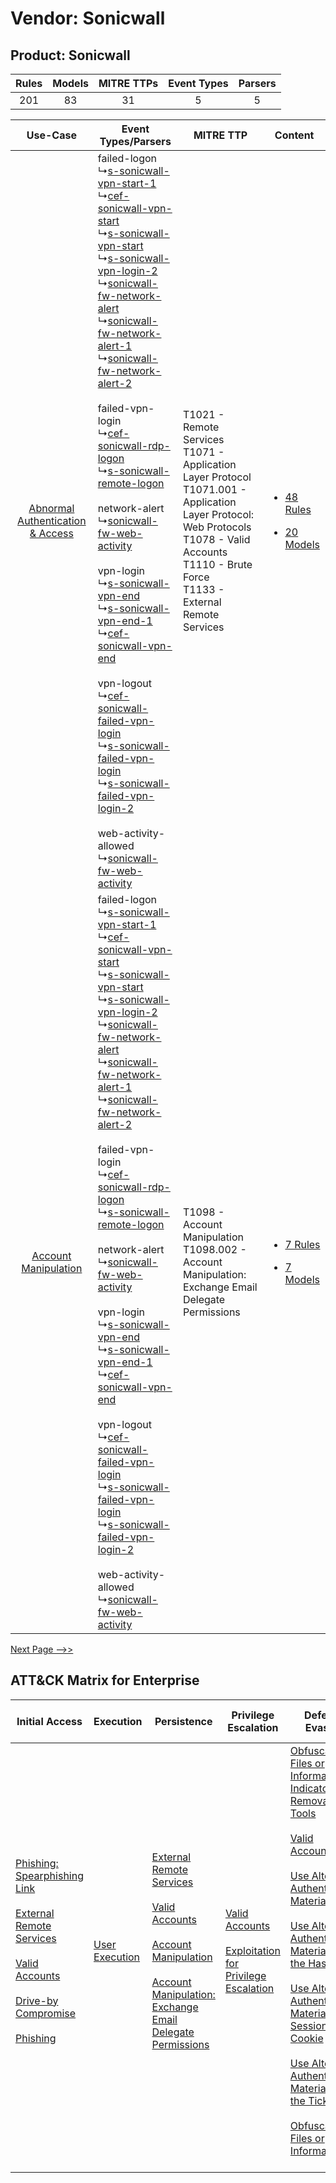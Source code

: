 Vendor: Sonicwall
=================
Product: Sonicwall
------------------
| Rules | Models | MITRE TTPs | Event Types | Parsers |
|:-----:|:------:|:----------:|:-----------:|:-------:|
|  201  |   83   |     31     |      5      |    5    |

|    Use-Case    | Event Types/Parsers    | MITRE TTP    | Content    |
|:----:| ---- | ---- | ---- |
| [Abnormal Authentication & Access](../../../UseCases/uc_abnormal_authentication_&_access.md) |  failed-logon<br> ↳[s-sonicwall-vpn-start-1](Ps/pC_ssonicwallvpnstart1.md)<br> ↳[cef-sonicwall-vpn-start](Ps/pC_cefsonicwallvpnstart.md)<br> ↳[s-sonicwall-vpn-start](Ps/pC_ssonicwallvpnstart.md)<br> ↳[s-sonicwall-vpn-login-2](Ps/pC_ssonicwallvpnlogin2.md)<br> ↳[sonicwall-fw-network-alert](Ps/pC_sonicwallfwnetworkalert.md)<br> ↳[sonicwall-fw-network-alert-1](Ps/pC_sonicwallfwnetworkalert1.md)<br> ↳[sonicwall-fw-network-alert-2](Ps/pC_sonicwallfwnetworkalert2.md)<br><br> failed-vpn-login<br> ↳[cef-sonicwall-rdp-logon](Ps/pC_cefsonicwallrdplogon.md)<br> ↳[s-sonicwall-remote-logon](Ps/pC_ssonicwallremotelogon.md)<br><br> network-alert<br> ↳[sonicwall-fw-web-activity](Ps/pC_sonicwallfwwebactivity.md)<br><br> vpn-login<br> ↳[s-sonicwall-vpn-end](Ps/pC_ssonicwallvpnend.md)<br> ↳[s-sonicwall-vpn-end-1](Ps/pC_ssonicwallvpnend1.md)<br> ↳[cef-sonicwall-vpn-end](Ps/pC_cefsonicwallvpnend.md)<br><br> vpn-logout<br> ↳[cef-sonicwall-failed-vpn-login](Ps/pC_cefsonicwallfailedvpnlogin.md)<br> ↳[s-sonicwall-failed-vpn-login](Ps/pC_ssonicwallfailedvpnlogin.md)<br> ↳[s-sonicwall-failed-vpn-login-2](Ps/pC_ssonicwallfailedvpnlogin2.md)<br><br> web-activity-allowed<br> ↳[sonicwall-fw-web-activity](Ps/pC_sonicwallfwwebactivity.md)<br> | T1021 - Remote Services<br>T1071 - Application Layer Protocol<br>T1071.001 - Application Layer Protocol: Web Protocols<br>T1078 - Valid Accounts<br>T1110 - Brute Force<br>T1133 - External Remote Services<br> | [<ul><li>48 Rules</li></ul><ul><li>20 Models</li></ul>](RM/r_m_sonicwall_sonicwall_Abnormal_Authentication_&_Access.md) |
|    [Account Manipulation](../../../UseCases/uc_account_manipulation.md)    |  failed-logon<br> ↳[s-sonicwall-vpn-start-1](Ps/pC_ssonicwallvpnstart1.md)<br> ↳[cef-sonicwall-vpn-start](Ps/pC_cefsonicwallvpnstart.md)<br> ↳[s-sonicwall-vpn-start](Ps/pC_ssonicwallvpnstart.md)<br> ↳[s-sonicwall-vpn-login-2](Ps/pC_ssonicwallvpnlogin2.md)<br> ↳[sonicwall-fw-network-alert](Ps/pC_sonicwallfwnetworkalert.md)<br> ↳[sonicwall-fw-network-alert-1](Ps/pC_sonicwallfwnetworkalert1.md)<br> ↳[sonicwall-fw-network-alert-2](Ps/pC_sonicwallfwnetworkalert2.md)<br><br> failed-vpn-login<br> ↳[cef-sonicwall-rdp-logon](Ps/pC_cefsonicwallrdplogon.md)<br> ↳[s-sonicwall-remote-logon](Ps/pC_ssonicwallremotelogon.md)<br><br> network-alert<br> ↳[sonicwall-fw-web-activity](Ps/pC_sonicwallfwwebactivity.md)<br><br> vpn-login<br> ↳[s-sonicwall-vpn-end](Ps/pC_ssonicwallvpnend.md)<br> ↳[s-sonicwall-vpn-end-1](Ps/pC_ssonicwallvpnend1.md)<br> ↳[cef-sonicwall-vpn-end](Ps/pC_cefsonicwallvpnend.md)<br><br> vpn-logout<br> ↳[cef-sonicwall-failed-vpn-login](Ps/pC_cefsonicwallfailedvpnlogin.md)<br> ↳[s-sonicwall-failed-vpn-login](Ps/pC_ssonicwallfailedvpnlogin.md)<br> ↳[s-sonicwall-failed-vpn-login-2](Ps/pC_ssonicwallfailedvpnlogin2.md)<br><br> web-activity-allowed<br> ↳[sonicwall-fw-web-activity](Ps/pC_sonicwallfwwebactivity.md)<br> | T1098 - Account Manipulation<br>T1098.002 - Account Manipulation: Exchange Email Delegate Permissions<br>    | [<ul><li>7 Rules</li></ul><ul><li>7 Models</li></ul>](RM/r_m_sonicwall_sonicwall_Account_Manipulation.md)    |
[Next Page -->>](2_ds_sonicwall_sonicwall.md)

ATT&CK Matrix for Enterprise
----------------------------
| Initial Access                                                                                                                                                                                                                                                                                                                                                             | Execution                                                           | Persistence                                                                                                                                                                                                                                                                                                                                 | Privilege Escalation                                                                                                                                          | Defense Evasion                                                                                                                                                                                                                                                                                                                                                                                                                                                                                                                                                                                                                                                                                                       | Credential Access                                                                                                                                                                                                                                                                                                                     | Discovery | Lateral Movement                                                                                                                                                                                                                                                                                                                                    | Collection | Command and Control                                                                                                                                                                                                                                                                                                                                                                                                                                                                                                                                                        | Exfiltration                                                                                                                                                                                                                                                                                                                                                                                                                                                                                                                                                                                                                                                                                                                                     | Impact                                                                  |
| -------------------------------------------------------------------------------------------------------------------------------------------------------------------------------------------------------------------------------------------------------------------------------------------------------------------------------------------------------------------------- | ------------------------------------------------------------------- | ------------------------------------------------------------------------------------------------------------------------------------------------------------------------------------------------------------------------------------------------------------------------------------------------------------------------------------------- | ------------------------------------------------------------------------------------------------------------------------------------------------------------- | --------------------------------------------------------------------------------------------------------------------------------------------------------------------------------------------------------------------------------------------------------------------------------------------------------------------------------------------------------------------------------------------------------------------------------------------------------------------------------------------------------------------------------------------------------------------------------------------------------------------------------------------------------------------------------------------------------------------- | ------------------------------------------------------------------------------------------------------------------------------------------------------------------------------------------------------------------------------------------------------------------------------------------------------------------------------------- | --------- | --------------------------------------------------------------------------------------------------------------------------------------------------------------------------------------------------------------------------------------------------------------------------------------------------------------------------------------------------- | ---------- | -------------------------------------------------------------------------------------------------------------------------------------------------------------------------------------------------------------------------------------------------------------------------------------------------------------------------------------------------------------------------------------------------------------------------------------------------------------------------------------------------------------------------------------------------------------------------- | ------------------------------------------------------------------------------------------------------------------------------------------------------------------------------------------------------------------------------------------------------------------------------------------------------------------------------------------------------------------------------------------------------------------------------------------------------------------------------------------------------------------------------------------------------------------------------------------------------------------------------------------------------------------------------------------------------------------------------------------------ | ----------------------------------------------------------------------- |
| [Phishing: Spearphishing Link](https://attack.mitre.org/techniques/T1566/002)<br><br>[External Remote Services](https://attack.mitre.org/techniques/T1133)<br><br>[Valid Accounts](https://attack.mitre.org/techniques/T1078)<br><br>[Drive-by Compromise](https://attack.mitre.org/techniques/T1189)<br><br>[Phishing](https://attack.mitre.org/techniques/T1566)<br><br> | [User Execution](https://attack.mitre.org/techniques/T1204)<br><br> | [External Remote Services](https://attack.mitre.org/techniques/T1133)<br><br>[Valid Accounts](https://attack.mitre.org/techniques/T1078)<br><br>[Account Manipulation](https://attack.mitre.org/techniques/T1098)<br><br>[Account Manipulation: Exchange Email Delegate Permissions](https://attack.mitre.org/techniques/T1098/002)<br><br> | [Valid Accounts](https://attack.mitre.org/techniques/T1078)<br><br>[Exploitation for Privilege Escalation](https://attack.mitre.org/techniques/T1068)<br><br> | [Obfuscated Files or Information: Indicator Removal from Tools](https://attack.mitre.org/techniques/T1027/005)<br><br>[Valid Accounts](https://attack.mitre.org/techniques/T1078)<br><br>[Use Alternate Authentication Material](https://attack.mitre.org/techniques/T1550)<br><br>[Use Alternate Authentication Material: Pass the Hash](https://attack.mitre.org/techniques/T1550/002)<br><br>[Use Alternate Authentication Material: Web Session Cookie](https://attack.mitre.org/techniques/T1550/004)<br><br>[Use Alternate Authentication Material: Pass the Ticket](https://attack.mitre.org/techniques/T1550/003)<br><br>[Obfuscated Files or Information](https://attack.mitre.org/techniques/T1027)<br><br> | [OS Credential Dumping](https://attack.mitre.org/techniques/T1003)<br><br>[Brute Force](https://attack.mitre.org/techniques/T1110)<br><br>[Steal or Forge Kerberos Tickets](https://attack.mitre.org/techniques/T1558)<br><br>[Steal or Forge Kerberos Tickets: Kerberoasting](https://attack.mitre.org/techniques/T1558/003)<br><br> |           | [Exploitation of Remote Services](https://attack.mitre.org/techniques/T1210)<br><br>[Remote Services](https://attack.mitre.org/techniques/T1021)<br><br>[Use Alternate Authentication Material](https://attack.mitre.org/techniques/T1550)<br><br>[Remote Services: Remote Desktop Protocol](https://attack.mitre.org/techniques/T1021/001)<br><br> |            | [Web Service](https://attack.mitre.org/techniques/T1102)<br><br>[Application Layer Protocol: Web Protocols](https://attack.mitre.org/techniques/T1071/001)<br><br>[Dynamic Resolution](https://attack.mitre.org/techniques/T1568)<br><br>[Dynamic Resolution: Domain Generation Algorithms](https://attack.mitre.org/techniques/T1568/002)<br><br>[Proxy: Multi-hop Proxy](https://attack.mitre.org/techniques/T1090/003)<br><br>[Application Layer Protocol](https://attack.mitre.org/techniques/T1071)<br><br>[Proxy](https://attack.mitre.org/techniques/T1090)<br><br> | [Exfiltration Over Alternative Protocol](https://attack.mitre.org/techniques/T1048)<br><br>[Exfiltration Over Alternative Protocol: Exfiltration Over Unencrypted/Obfuscated Non-C2 Protocol](https://attack.mitre.org/techniques/T1048/003)<br><br>[Exfiltration Over Physical Medium: Exfiltration over USB](https://attack.mitre.org/techniques/T1052/001)<br><br>[Data Transfer Size Limits](https://attack.mitre.org/techniques/T1030)<br><br>[Exfiltration Over Physical Medium](https://attack.mitre.org/techniques/T1052)<br><br>[Exfiltration Over Web Service: Exfiltration to Cloud Storage](https://attack.mitre.org/techniques/T1567/002)<br><br>[Exfiltration Over Web Service](https://attack.mitre.org/techniques/T1567)<br><br> | [Resource Hijacking](https://attack.mitre.org/techniques/T1496)<br><br> |
